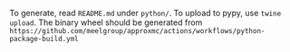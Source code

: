 To generate, read `README.md` under `python/`. To upload to pypy, use `twine upload`. The binary wheel should be generated from `https://github.com/meelgroup/approxmc/actions/workflows/python-package-build.yml`
